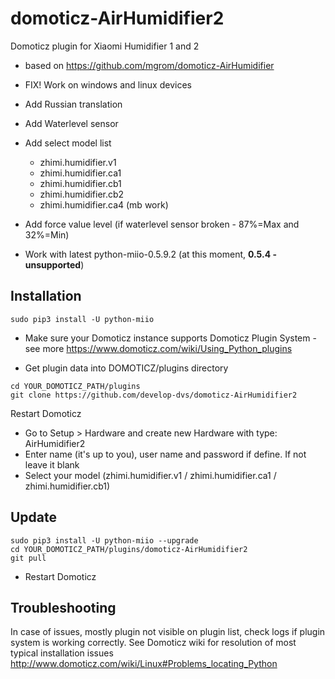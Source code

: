 # domoticz-AirHumidifier2
Domoticz plugin for Xiaomi Humidifier 1 and 2
* based on https://github.com/mgrom/domoticz-AirHumidifier

* FIX! Work on windows and linux devices
* Add Russian translation
* Add Waterlevel sensor
* Add select model list
  * zhimi.humidifier.v1
  * zhimi.humidifier.ca1
  * zhimi.humidifier.cb1
  * zhimi.humidifier.cb2
  * zhimi.humidifier.ca4 (mb work)
* Add force value level (if waterlevel sensor broken - 87%=Max and 32%=Min)
* Work with latest python-miio-0.5.9.2 (at this moment, **0.5.4 - unsupported**)
## Installation
```
sudo pip3 install -U python-miio
```

* Make sure your Domoticz instance supports Domoticz Plugin System - see more https://www.domoticz.com/wiki/Using_Python_plugins

* Get plugin data into DOMOTICZ/plugins directory
```
cd YOUR_DOMOTICZ_PATH/plugins
git clone https://github.com/develop-dvs/domoticz-AirHumidifier2
```
Restart Domoticz
* Go to Setup > Hardware and create new Hardware with type: AirHumidifier2
* Enter name (it's up to you), user name and password if define. If not leave it blank
* Select your model (zhimi.humidifier.v1 / zhimi.humidifier.ca1 / zhimi.humidifier.cb1)

## Update
```
sudo pip3 install -U python-miio --upgrade
cd YOUR_DOMOTICZ_PATH/plugins/domoticz-AirHumidifier2
git pull
```
* Restart Domoticz

## Troubleshooting

In case of issues, mostly plugin not visible on plugin list, check logs if plugin system is working correctly. See Domoticz wiki for resolution of most typical installation issues http://www.domoticz.com/wiki/Linux#Problems_locating_Python
